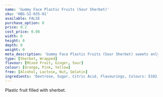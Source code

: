 ```yaml
---
name: 'Gummy Face Plastic Fruits (Sour Sherbet)'
sku: 'HBG-SI-035-01'
available: FALSE
purchase_option: 0
price: 0.2
cost_price: 0.08
width: 0
height: 0
depth: 0
weight: 0
meta_description: 'Gummy Face Plastic Fruits (Sour Sherbet) sweets only 20p. Traditional sweets at Humbugs Confectionery Store. Specialists in satisfying your sweet tooth!'
type: [Sherbet, Wrapped]
flavour: [Mixed Fruit, Ginger, Sour]
colour: [Orange, Pink, Yellow]
free: [Alcohol, Lactose, Nut, Gelatin]
ingredients: 'Dextrose, Sugar, Citric Acid, Flavourings, Colours: E102, E110, E129, E133'
---
```

Plastic fruit filled with sherbet.
